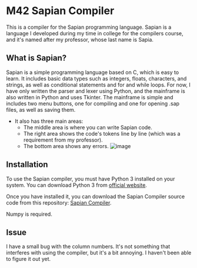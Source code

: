 # M42 Sapian Compiler
This is a compiler for the Sapian programming language. Sapian is a language I developed during my time in college for the compilers course, and it's named after my professor, whose last name is Sapia.

## What is Sapian?
Sapian is a simple programming language based on C, which is easy to learn. It includes basic data types such as integers, floats, characters, and strings, as well as conditional statements and for and while loops.
For now, I have only written the parser and lexer using Python, and the mainframe is also written in Python and uses Tkinter.
The mainframe is simple and includes two menu buttons, one for compiling and one for opening .sap files, as well as saving them.
- It also has three main areas:
  - The middle area is where you can write Sapian code.
  - The right area shows the code's tokens line by line (which was a requirement from my professor).
  - The bottom area shows any errors.
  ![image](https://user-images.githubusercontent.com/67249275/233231480-c6b9e3f7-1523-45f0-ae04-f118eafaa0a0.png)


## Installation
To use the Sapian compiler, you must have Python 3 installed on your system. You can download Python 3 from [official website](https://www.python.org/downloads/).

Once you have installed it, you can download the Sapian Compiler source code from this repository:
[Sapian Compiler](https://github.com/Menezess42/M42_Sapian_Compiler).

Numpy is required.

## Issue
I have a small bug with the column numbers. It's not something that interferes with using the compiler, but it's a bit annoying. I haven't been able to figure it out yet.
